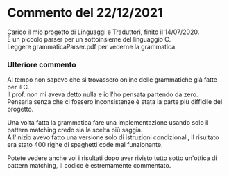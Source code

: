 # Commento del 22/12/2021

Carico il mio progetto di Linguaggi e Traduttori, finito il 14/07/2020.  
È un piccolo parser per un sottoinsieme del linguaggio C.  
Leggere grammaticaParser.pdf per vederne la grammatica.  

### Ulteriore commento

Al tempo non sapevo che si trovassero online delle grammatiche già fatte per il C.  
Il prof. non mi aveva detto nulla e io l'ho pensata partendo da zero.  
Pensarla senza che ci fossero inconsistenze è stata la parte più difficile del progetto.

Una volta fatta la grammatica fare una implementazione usando solo il pattern matching credo sia la scelta più saggia.  
All'inizio avevo fatto una versione solo di istruzioni condizionali, il risultato era stato 400 righe di spaghetti code mal funzionante.  

Potete vedere anche voi i risultati dopo aver rivisto tutto sotto un'ottica di pattern matching, il codice è estremamente commentato.
